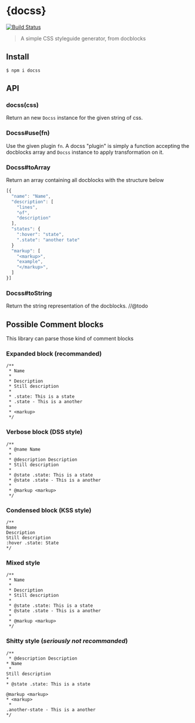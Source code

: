 # {docss}

[![Build Status](http://img.shields.io/travis/MoOx/docss.svg?style=flat)](https://travis-ci.org/MoOx/docss)

> A simple CSS styleguide generator, from docblocks

## Install

    $ npm i docss

## API

### docss(css)

Return an new `Docss` instance for the given string of css.


### Docss#use(fn)

Use the given plugin `fn`. A docss "plugin" is simply a function accepting
the docblocks array and `Docss` instance to apply transformation on it.

### Docss#toArray

Return an array containing all docblocks with the structure below

```js
[{
  "name": "Name",
  "description": [
    "lines",
    "of",
    "description"
  ],
  "states": {
    ":hover": "state",
    ".state": "another tate"
  }
  "markup": [
    "<markup>",
    "example",
    "</markup>",
  ]
}]
```

### Docss#toString

Return the string representation of the docblocks.
//@todo


## Possible Comment blocks

This library can parse those kind of comment blocks

### Expanded block (recommanded)

	/**
	 * Name
	 *
	 * Description
	 * Still description
	 *
	 * .state: This is a state
	 * .state - This is a another
	 *
	 * <markup>
	 */

### Verbose block (DSS style)

	/**
	 * @name Name
	 *
	 * @description Description
	 * Still description
	 *
	 * @state .state: This is a state
	 * @state .state - This is a another
	 *
	 * @markup <markup>
	 */

### Condensed block (KSS style)

	/**
	Name
	Description
	Still description
	:hover .state: State
	*/

### Mixed style

	/**
	 * Name
	 *
	 * Description
	 * Still description
	 *
	 * @state .state: This is a state
	 * @state .state - This is a another
	 *
	 * @markup <markup>
	 */

### Shitty style (_seriously not recommanded_)

	/**
	 * @description Description
	* Name
	 *
	Still description
	*
	* @state .state: This is a state

	@markup <markup>
	* <markup>
	 *
	.another-state - This is a another
	*/
